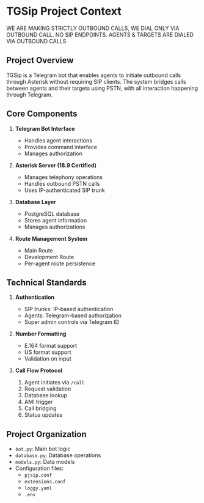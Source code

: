 # TGSip Project Context
WE ARE MAKING STRICTLY OUTBOUND CALLS, WE DIAL ONLY VIA OUTBOUND CALL. NO SIP ENDPOINTS. AGENTS & TARGETS ARE DIALED VIA OUTBOUND CALLS

## Project Overview
TGSip is a Telegram bot that enables agents to initiate outbound calls through Asterisk without requiring SIP clients. The system bridges calls between agents and their targets using PSTN, with all interaction happening through Telegram.

## Core Components
1. **Telegram Bot Interface**
   - Handles agent interactions
   - Provides command interface
   - Manages authorization

2. **Asterisk Server (18.9 Certified)**
   - Manages telephony operations
   - Handles outbound PSTN calls
   - Uses IP-authenticated SIP trunk

3. **Database Layer**
   - PostgreSQL database
   - Stores agent information
   - Manages authorizations

4. **Route Management System**
   - Main Route
   - Development Route
   - Per-agent route persistence

## Technical Standards
1. **Authentication**
   - SIP trunks: IP-based authentication
   - Agents: Telegram-based authorization
   - Super admin controls via Telegram ID

2. **Number Formatting**
   - E.164 format support
   - US format support
   - Validation on input

3. **Call Flow Protocol**
   1. Agent initiates via `/call`
   2. Request validation
   3. Database lookup
   4. AMI trigger
   5. Call bridging
   6. Status updates

## Project Organization
- `bot.py`: Main bot logic
- `database.py`: Database operations
- `models.py`: Data models
- Configuration files:
  - `pjsip.conf`
  - `extensions.conf`
  - `loggy.yaml`
  - `.env`
